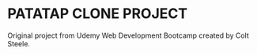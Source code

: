 # PATATAP CLONE PROJECT

Original project from Udemy Web Development Bootcamp created by Colt Steele.